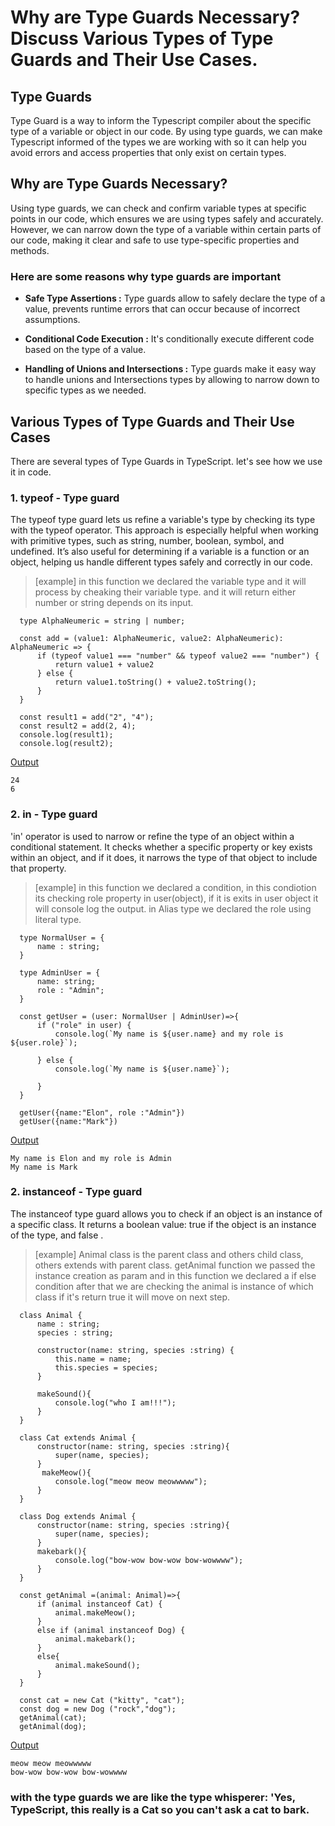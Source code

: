 # Why are Type Guards Necessary? Discuss Various Types of Type Guards and Their Use Cases.

## Type Guards
Type Guard is a way to inform the Typescript compiler about the specific type of a variable or object in our code. By using type guards, we can make Typescript informed of the types we are working with so it can help you avoid errors and access properties that only exist on certain types.

## Why are Type Guards Necessary?

Using type guards, we can check and confirm variable types at specific points in our code, which ensures we are using types safely and accurately. However, we can narrow down the type of a variable within certain parts of our code, making it clear and safe to use type-specific properties and methods.

### Here are some reasons why type guards are important

- **Safe Type Assertions :** Type guards allow to safely declare the type of a value, prevents runtime errors that 
  can occur because of incorrect assumptions.

- **Conditional Code Execution :** It's conditionally execute different code based on the type of a value.

- **Handling of Unions and Intersections :** Type guards make it easy way to handle unions and Intersections types
  by allowing to narrow down to specific types as we needed.


## Various Types of Type Guards and Their Use Cases

There are several types of Type Guards in TypeScript. let's see how we use it in code.

### 1. typeof - Type guard

The typeof type guard lets us refine a variable's type by checking its type with the typeof operator. This approach is especially helpful when working with primitive types, such as string, number, boolean, symbol, and undefined. It’s also useful for determining if a variable is a function or an object, helping us handle different types safely and correctly in our code.

> [example]
> in this function we declared the variable type and it will process by cheaking their variable type.
> and it will return either number or string depends on its input.


  ```
    type AlphaNeumeric = string | number;

    const add = (value1: AlphaNeumeric, value2: AlphaNeumeric): AlphaNeumeric => {
        if (typeof value1 === "number" && typeof value2 === "number") {
            return value1 + value2
        } else {
            return value1.toString() + value2.toString();
        }
    }

    const result1 = add("2", "4");
    const result2 = add(2, 4);
    console.log(result1); 
    console.log(result2); 

  ```
<ins>Output</ins>
  ```
  24
  6
  ```

### 2. in - Type guard

'in' operator is used to narrow or refine the type of an object within a conditional statement. It checks whether a specific property or key exists within an object, and if it does, it narrows the type of that object to include that property.

> [example]
> in this function we declared a condition, in this condiotion its checking role property in user(object), if it is exits in user object it will console log the output.
> in Alias type we declared the role using literal type.


  ```
    type NormalUser = {
        name : string;
    }

    type AdminUser = {
        name: string;
        role : "Admin";
    }

    const getUser = (user: NormalUser | AdminUser)=>{
        if ("role" in user) {
            console.log(`My name is ${user.name} and my role is ${user.role}`);
            
        } else {
            console.log(`My name is ${user.name}`);
            
        }
    }

    getUser({name:"Elon", role :"Admin"})
    getUser({name:"Mark"})               

  ```
 <ins>Output</ins>
  ```
  My name is Elon and my role is Admin
  My name is Mark
  ```

### 2. instanceof - Type guard

The instanceof type guard allows you to check if an object is an instance of a specific class.
It returns a boolean value: true if the object is an instance of the type, and false .

> [example]
> Animal class is the parent class and others child class, others extends with parent class.
> getAnimal function we passed the instance creation as param and in this function we declared a if else condition
  after that we are checking the animal is instance of which class if it's return true it will move on next step.


  ```
    class Animal {
        name : string;
        species : string;

        constructor(name: string, species :string) {
            this.name = name;
            this.species = species;
        }

        makeSound(){
            console.log("who I am!!!"); 
        }
    }

    class Cat extends Animal {
        constructor(name: string, species :string){
            super(name, species);
        }
         makeMeow(){
            console.log("meow meow meowwwww"); 
        }
    }

    class Dog extends Animal {
        constructor(name: string, species :string){
            super(name, species);
        }
        makebark(){
            console.log("bow-wow bow-wow bow-wowwww"); 
        }
    }

    const getAnimal =(animal: Animal)=>{
        if (animal instanceof Cat) {
            animal.makeMeow();
        }
        else if (animal instanceof Dog) {
            animal.makebark();
        }
        else{
            animal.makeSound();
        }
    }      

    const cat = new Cat ("kitty", "cat");
    const dog = new Dog ("rock","dog");
    getAnimal(cat);
    getAnimal(dog);        

  ```
 <ins>Output</ins>
  ```
  meow meow meowwwww
  bow-wow bow-wow bow-wowwww

  ```
 

### with the type guards we are like the type whisperer: 'Yes, TypeScript, this really is a Cat so you can't ask a cat to bark.






